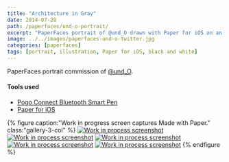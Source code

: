 ```yaml
---
title: "Architecture in Gray"
date: 2014-07-28
path: /paperfaces/und-o-portrait/
excerpt: "PaperFaces portrait of @und_O drawn with Paper for iOS on an iPad."
image: ../../images/paperfaces-und-o-twitter.jpg
categories: [paperfaces]
tags: [portrait, illustration, Paper for iOS, black and white]
---
```


PaperFaces portrait commission of [@und_O](https://twitter.com/und_O).

#### Tools used

- [Pogo Connect Bluetooth Smart Pen](https://www.amazon.com/gp/product/B009K448L4/ref=as_li_ss_tl?ie=UTF8&camp=1789&creative=390957&creativeASIN=B009K448L4&linkCode=as2&tag=mademist-20)
- [Paper for iOS](https://paper.bywetransfer.com/)

{% figure caption:"Work in progress screen captures Made with Paper." class:"gallery-3-col" %}
[![Work in process screenshot](../../images/paperfaces-und-o-process-1-600.jpg)](../../images/paperfaces-und-o-process-1-lg.jpg) [![Work in process screenshot](../../images/paperfaces-und-o-process-2-600.jpg)](../../images/paperfaces-und-o-process-2-lg.jpg) [![Work in process screenshot](../../images/paperfaces-und-o-process-3-600.jpg)](../../images/paperfaces-und-o-process-3-lg.jpg) [![Work in process screenshot](../../images/paperfaces-und-o-process-4-600.jpg)](../../images/paperfaces-und-o-process-4-lg.jpg) [![Work in process screenshot](../../images/paperfaces-und-o-process-5-600.jpg)](../../images/paperfaces-und-o-process-5-lg.jpg)
{% endfigure %}
